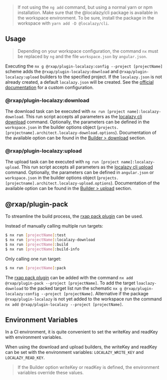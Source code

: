 > If not using the `ng add` command, but using a normal yarn or npm installation. Make sure that the @localazy/cli package is available in the workspace environment. To be sure, install the package in the workspace with `yarn add -D @localazy/cli`.

## Usage

> Depending on your workspace configuration, the command `nx` must be replaced by `ng` and the file `workspace.json` by `angular.json`.

Executing the `nx g @rxap/plugin-localazy:config --project [projectName]` scheme adds
the `@rxap/plugin-localazy:download` and `@rxap/plugin-localazy:upload` builders to the specified project. If
the `localazy.json` is not already created, a default `localazy.json` will be created. See
the [official documentation](https://localazy.com/docs/cli/the-basics) for a custom configuration.

### @rxap/plugin-localazy:download

The download task can be executed with `nx run [project name]:localazy-download`. This run script accepts all parameters
as the [localazy cli download](https://localazy.com/docs/cli/command-line-options#download-options) command. Optionally,
the parameters can be defined in the `workspace.json` in the builder options
object (`projects.[projectname].architect.localazy-download.options`). Documentation of the available option can be
found in the [Builder > download](#download) section.

### @rxap/plugin-localazy:upload

The upload task can be executed with `ng run [project name]:localazy-upload`. This run script accepts all parameters as
the [localazy cli upload](https://localazy.com/docs/cli/command-line-options#upload-options) command. Optionally, the
parameters can be defined in `angular.json` or `workspace.json` in the builder options
object (`projects.[projectname].architect.localazy-upload.options`). Documentation of the available option can be found
in the [Builder > upload](#upload) section.

## @rxap/plugin-pack

To streamline the build process, the [rxap pack plugin](https://www.npmjs.com/package/@rxap/plugin-pack) can be used.

Instead of manually calling multiple run targets:

```bash
$ nx run [projectName]:test
$ nx run [projectName]:localazy-download
$ nx run [projectName]:build
$ nx run [projectName]:build-info
```

Only calling one run target:

```bash
$ nx run [projectName]:pack
```

The [rxap pack plugin](https://www.npmjs.com/package/@rxap/plugin-pack) can be added with the
command `nx add @rxap/plugin-pack --project [projectName]`. To add the target `loaclazy-download` to the packed target
list run the schematic `nx g @rxap/plugin-localazy:config --project [projectName]`. Alternative if the
package `@rxap/plugin-localazy` is not yet added to the workspace run the
command `nx add @rxap/plugin-localazy --project [projectName]`.

## Environment Variables

In a CI environment, it is quite convenient to set the writeKey and readKey with environment variables.

When using the download and upload builders, the writeKey and readKey can be set with the environment
variables: `LOCALAZY_WRITE_KEY` and `LOCALAZY_READ_KEY`.

> If the Builder option writeKey or readKey is defined, the environment variables override these values.
